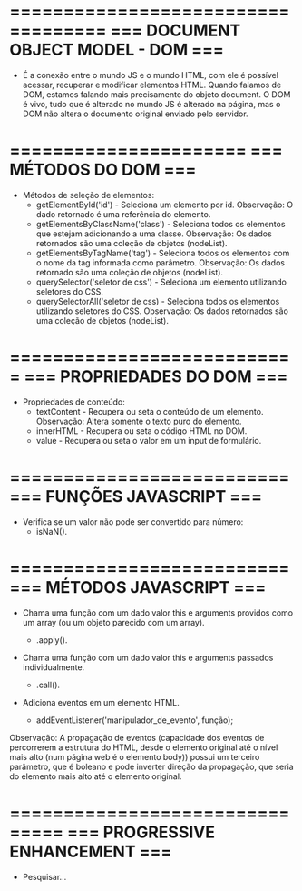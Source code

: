 ===================================
=== DOCUMENT OBJECT MODEL - DOM ===
===================================

- É a conexão entre o mundo JS e o mundo HTML, com ele é possível acessar, recuperar e modificar elementos HTML. Quando falamos de DOM, estamos falando mais precisamente do objeto document. O DOM é vivo, tudo que é alterado no mundo JS é alterado na página, mas o DOM não altera o documento original enviado pelo servidor.

======================
=== MÉTODOS DO DOM ===
======================

- Métodos de seleção de elementos:
    * getElementById('id') - Seleciona um elemento por id. Observação: O dado retornado é uma referência do elemento.
    * getElementsByClassName('class') - Seleciona todos os elementos que estejam adicionando a uma classe. Observação: Os dados retornados são uma coleção de objetos (nodeList).
    * getElementsByTagName('tag') - Seleciona todos os elementos com o nome da tag informada como parâmetro. Observação: Os dados retornado são uma coleção de objetos (nodeList).
    * querySelector('seletor de css') - Seleciona um elemento utilizando seletores do CSS.
    * querySelectorAll('seletor de css) - Seleciona todos os elementos utilizando seletores do CSS. Observação: Os dados retornados são uma coleção de objetos (nodeList).

===========================
=== PROPRIEDADES DO DOM ===
===========================

- Propriedades de conteúdo:
    * textContent - Recupera ou seta o conteúdo de um elemento. Observação: Altera somente o texto puro do elemento.
    * innerHTML - Recupera ou seta o código HTML no DOM.
    * value - Recupera ou seta o valor em um input de formulário.

==========================
=== FUNÇÕES JAVASCRIPT ===
==========================

- Verifica se um valor não pode ser convertido para número:
    * isNaN().

==========================
=== MÉTODOS JAVASCRIPT ===
==========================

- Chama uma função com um dado valor this e arguments providos como um array (ou um objeto parecido com um array).
    * .apply().

- Chama uma função com um dado valor this e arguments passados individualmente.
    * .call().

- Adiciona eventos em um elemento HTML.
    * addEventListener('manipulador_de_evento', função);

Observação: A propagação de eventos (capacidade dos eventos de percorrerem a estrutura do HTML, desde o elemento original até o nível mais alto (num página web é o elemento body)) possui um terceiro parâmetro, que é boleano e pode inverter direção da propagação, que seria do elemento mais alto até o elemento original. 

===============================
=== PROGRESSIVE ENHANCEMENT ===
===============================

- Pesquisar...